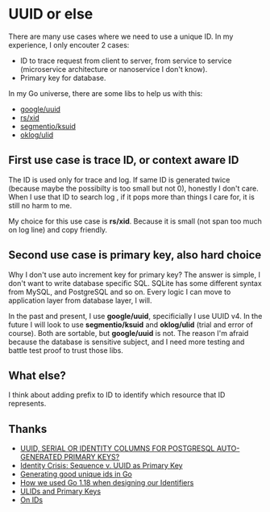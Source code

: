 # UUID or else

There are many use cases where we need to use a unique ID.
In my experience, I only encouter 2 cases:

- ID to trace request from client to server, from service to service (microservice architecture or nanoservice I don't know).
- Primary key for database.

In my Go universe, there are some libs to help us with this:

- [google/uuid](https://github.com/google/uuid)
- [rs/xid](https://github.com/rs/xid)
- [segmentio/ksuid](https://github.com/segmentio/ksuid)
- [oklog/ulid](https://github.com/oklog/ulid)

## First use case is trace ID, or context aware ID

The ID is used only for trace and log.
If same ID is generated twice (because maybe the possibilty is too small but not 0), honestly I don't care.
When I use that ID to search log , if it pops more than things I care for, it is still no harm to me.

My choice for this use case is **rs/xid**.
Because it is small (not span too much on log line) and copy friendly.

## Second use case is primary key, also hard choice

Why I don't use auto increment key for primary key?
The answer is simple, I don't want to write database specific SQL.
SQLite has some different syntax from MySQL, and PostgreSQL and so on.
Every logic I can move to application layer from database layer, I will.

In the past and present, I use **google/uuid**, specificially I use UUID v4.
In the future I will look to use **segmentio/ksuid** and **oklog/ulid** (trial and error of course).
Both are sortable, but **google/uuid** is not.
The reason I'm afraid because the database is sensitive subject, and I need more testing and battle test proof to trust those libs.

## What else?

I think about adding prefix to ID to identify which resource that ID represents.

## Thanks

- [UUID, SERIAL OR IDENTITY COLUMNS FOR POSTGRESQL AUTO-GENERATED PRIMARY KEYS?](https://www.cybertec-postgresql.com/en/uuid-serial-or-identity-columns-for-postgresql-auto-generated-primary-keys/)
- [Identity Crisis: Sequence v. UUID as Primary Key](https://brandur.org/nanoglyphs/026-ids)
- [Generating good unique ids in Go](https://blog.kowalczyk.info/article/JyRZ/generating-good-unique-ids-in-go.html)
- [How we used Go 1.18 when designing our Identifiers](https://encore.dev/blog/go-1.18-generic-identifiers)
- [ULIDs and Primary Keys](https://blog.daveallie.com/ulid-primary-keys)
- [On IDs](https://0pointer.net/blog/projects/ids.html)

